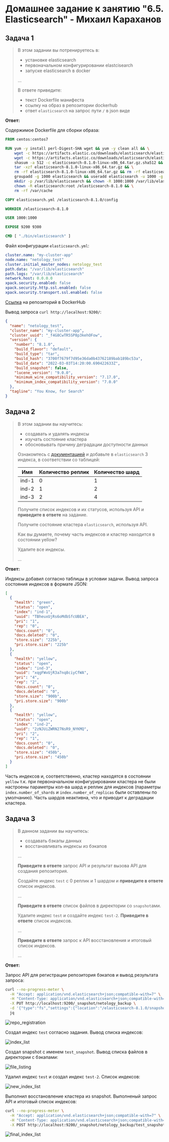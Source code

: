 # Домашнее задание к занятию "6.5. Elasticsearch" - Михаил Караханов

## Задача 1

>В этом задании вы потренируетесь в:
>
>- установке elasticsearch
>- первоначальном конфигурировании elastcisearch
>- запуске elasticsearch в docker
>
>...
>
>В ответе приведите:
>
>- текст Dockerfile манифеста
>- ссылку на образ в репозитории dockerhub
>- ответ `elasticsearch` на запрос пути `/` в json виде

**Ответ:**

Содержимое Dockerfile для сборки образа:

```dockerfile
FROM centos:centos7

RUN yum -y install perl-Digest-SHA wget && yum -y clean all && \
    wget -c https://artifacts.elastic.co/downloads/elasticsearch/elasticsearch-8.1.0-linux-x86_64.tar.gz && \
    wget -c https://artifacts.elastic.co/downloads/elasticsearch/elasticsearch-8.1.0-linux-x86_64.tar.gz.sha512 && \
    shasum -a 512 -c elasticsearch-8.1.0-linux-x86_64.tar.gz.sha512 && \
    tar -xzf elasticsearch-8.1.0-linux-x86_64.tar.gz && \
    rm -rf elasticsearch-8.1.0-linux-x86_64.tar.gz && rm -rf elasticsearch-8.1.0-linux-x86_64.tar.gz.sha512 && \
    groupadd -g 1000 elasticsearch && useradd elasticsearch -u 1000 -g 1000 && \
    mkdir -p /var/lib/elasticsearch && chown -R 1000:1000 /var/lib/elasticsearch && \
    chown -R elasticsearch:root /elasticsearch-8.1.0 && \
    rm -rf /var/cache

COPY elasticsearch.yml /elasticsearch-8.1.0/config

WORKDIR /elasticsearch-8.1.0

USER 1000:1000

EXPOSE 9200 9300

CMD [ "./bin/elasticsearch" ]
```

Файл конфигурации `elasticsearch.yml`:

```yml
cluster.name: "my-cluster-app"
node.name: "netology_test"
cluster.initial_master_nodes: netology_test
path.data: "/var/lib/elasticsearch"
path.logs: "/var/lib/elasticsearch"
network.host: 0.0.0.0
xpack.security.enabled: false
xpack.security.http.ssl.enabled: false
xpack.security.transport.ssl.enabled: false
```

[Ссылка](https://hub.docker.com/r/mihailkarahanov/myelastic/tags) на репозиторий в DockerHub

Вывод запроса `curl http://localhost:9200/`:

```json
{
  "name": "netology_test",
  "cluster_name": "my-cluster-app",
  "cluster_uuid": "_f4G8CwTR5SP8p3kehOFow",
  "version": {
    "number": "8.1.0",
    "build_flavor": "default",
    "build_type": "tar",
    "build_hash": "3700f7679f7d95e36da0b43762189bab189bc53a",
    "build_date": "2022-03-03T14:20:00.690422633Z",
    "build_snapshot": false,
    "lucene_version": "9.0.0",
    "minimum_wire_compatibility_version": "7.17.0",
    "minimum_index_compatibility_version": "7.0.0"
  },
  "tagline": "You Know, for Search"
}
```

## Задача 2

>В этом задании вы научитесь:
>
>- создавать и удалять индексы
>- изучать состояние кластера
>- обосновывать причину деградации доступности данных
>
>Ознакомтесь с [документацией](https://www.elastic.co/guide/en/elasticsearch/reference/current/indices-create-index.html) и добавьте в `elasticsearch` 3 индекса, в соответствии со таблицей:
>
>| Имя | Количество реплик | Количество шард |
>|-----|-------------------|-----------------|
>| ind-1| 0 | 1 |
>| ind-2 | 1 | 2 |
>| ind-3 | 2 | 4 |
>
>Получите список индексов и их статусов, используя API и **приведите в ответе** на задание.
>
>Получите состояние кластера `elasticsearch`, используя API.
>
>Как вы думаете, почему часть индексов и кластер находится в состоянии yellow?
>
>Удалите все индексы.
>
>...
>

**Ответ:**

Индексы добавил согласно таблицы в условии задачи. Вывод запроса состояния индексов в формате JSON:

```json
[
  {
    "health": "green",
    "status": "open",
    "index": "ind-1",
    "uuid": "TBheuxUjRs6oMdbSfcUBEA",
    "pri": "1",
    "rep": "0",
    "docs.count": "0",
    "docs.deleted": "0",
    "store.size": "225b",
    "pri.store.size": "225b"
  },
  {
    "health": "yellow",
    "status": "open",
    "index": "ind-3",
    "uuid": "xqgFWvUjR3a7nq8ciyCfWA",
    "pri": "4",
    "rep": "2",
    "docs.count": "0",
    "docs.deleted": "0",
    "store.size": "900b",
    "pri.store.size": "900b"
  },
  {
    "health": "yellow",
    "status": "open",
    "index": "ind-2",
    "uuid": "2zNJUiZWRN27NsR9_NYKMQ",
    "pri": "2",
    "rep": "1",
    "docs.count": "0",
    "docs.deleted": "0",
    "store.size": "450b",
    "pri.store.size": "450b"
  }
]
```

Часть индексов и, соответственно, кластер находятся в состоянии `yellow` т.к. при первоначальном конфигурировании кластера не были настроены параметры кол-ва шард и реплик для индексов (параметры `index.number_of_shards` и `index.number_of_replicas` были оставлены по умолчанию). Часть шардов неактивна, что и приводит к деградации кластера.

## Задача 3

>В данном задании вы научитесь:
>
>- создавать бэкапы данных
>- восстанавливать индексы из бэкапов
>
>...
>
>**Приведите в ответе** запрос API и результат вызова API для создания репозитория.
>
>Создайте индекс `test` с 0 реплик и 1 шардом и **приведите в ответе** список индексов.
>
>...
>
>**Приведите в ответе** список файлов в директории со `snapshot`ами.
>
>Удалите индекс `test` и создайте индекс `test-2`. **Приведите в ответе** список индексов.
>
>...
>
>**Приведите в ответе** запрос к API восстановления и итоговый список индексов.
>
>...
>

**Ответ:**

Запрос API для регистрации репозитория бэкапов и вывод результата запроса:

```bash
curl --no-progress-meter \
  -H "Accept: application/vnd.elasticsearch+json;compatible-with=7" \
  -H "Content-Type: application/vnd.elasticsearch+json;compatible-with=7" \
  -X PUT http://localhost:9200/_snapshot/netology_backup \
  -d '{"type":"fs","settings":{"location":"/elasticsearch-8.1.0/snapshots/netology_backup"}}' | \
  jq
```

![repo_registration](/img/06_05_repo_reg.png "API call output")

Создал индекс `test` согласно задания. Вывод списка индексов:

![index_list](/img/06_05_index_list.png "Index list")

Создал snapshot с именем `test_snapshot`. Вывод списка файлов в директории с бэкапами:

![file_listing](/img/06_05_bckp_dir.png "Snapshot files")

Удалил индекс `test` и создал индекс `test-2`. Список индексов:

![new_index_list](/img/06_05_new_index_list.png "Index list")

Выполнил восстановление кластера из snapshot. Выполненый запрос API и итоговый список индексов:

```bash
curl --no-progress-meter \
  -H "Accept: application/vnd.elasticsearch+json;compatible-with=7" \
  -H "Content-Type: application/vnd.elasticsearch+json;compatible-with=7" \
  -X POST http://localhost:9200/_snapshot/netology_backup/test_snapshot/_restore | jq
```

![final_index_list](/img/06_05_final_index_list.png "Index list")
